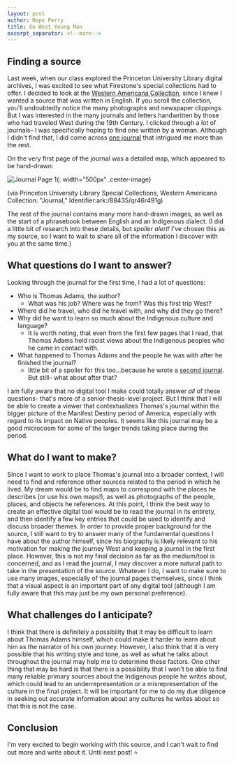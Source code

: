```yaml
---
layout: post
author: Hope Perry
title: Go West Young Man
excerpt_separator: <!--more-->
---
```


## Finding a source
Last week, when our class explored the Princeton University
Library digital archives,
I was excited to see what Firestone's special collections had to offer. I
decided to look at the
[Western Americana Collection](/"https://dpul.princeton.edu/pudl0017"),
since I knew I wanted a source that was written in English. If you scroll the
collection, you'll undoubtedly notice the many photographs and newspaper
clippings. But I was interested in the many journals and letters handwritten
by those who had traveled West during the 19th Century. I clicked through a
lot of journals– I was specifically hoping to find one written by a woman.
Although I didn't find that, I did come across
[one journal](/"https://dpul.princeton.edu/pudl0017/catalog/qr46r491g")
that intrigued me more than the rest.

<!--more-->

On the very first page of the journal was a detailed map, which appeared to be
hand-drawn:

![Journal Page 1](https://iiif-cloud.princeton.edu/iiif/2/58%2F98%2F0f%2F58980fd66cdc4117ad5f49f3dc1060ff%2Fintermediate_file/full/1000,1494/0/default.jpg){: width="500px" .center-image}

(via Princeton University Library Special Collections, Western Americana
Collection: "Journal," Identifier:ark:/88435/qr46r491g)

The rest of the journal contains many more hand-drawn images, as well as the
start of a phrasebook between English and an Indigenous dialect. (I did a little
bit of research into these details, but _spoiler alert!_  I've chosen this
as my source, so I want to wait to share all of the information I discover with
you at the
same time.)

## What questions do I want to answer?

Looking through the journal for the first time, I had a lot of questions:
* Who is Thomas Adams, the author?
  - What was his job? Where was he from? Was this first trip West?
* Where did he travel, who did he travel with, and why did they go there?
* Why did he want to learn so much about the Indigenous culture and language?
    * It is worth noting, that even from the first few pages that I read, that
  Thomas Adams held racist views about the Indigenous peoples who he came in
  contact with.
* What happened to Thomas Adams and the people he was with after he finished the
journal?
  * little bit of a spoiler for this too...because he wrote a [second journal](/"https://dpul.princeton.edu/pudl0017/catalog/vh53x083j").
      But still– what about after that?

I am fully aware that no digital tool I make could totally answer _all_ of these
questions- that's more of a senior-thesis-level project. But I think that I will
be able to create a viewer that contextualizes Thomas's journal within the bigger
picture of the Manifest Destiny period of America, especially with regard to its
impact on Native peoples. It seems like this journal may be a good microcosm for
some of the larger trends taking place during the period.

## What do I want to make?

Since I want to work to place Thomas's journal into a broader context, I will
need to find and reference other sources related to the period in which he
lived. My dream would be to find maps to correspond with the places he describes
(or use his own maps!), as well as photographs of the people, places, and objects
he references. At this point, I think the best way to create an effective digital
tool would be to read the journal in its entirety, and then identify a few key
entries that could be used to identify and discuss broader themes. In order to
provide proper background for the source, I still want to try to answer
many of the fundamental questions I have about the author himself, since his
biography is likely relevant to his motivation for making the journey West and
keeping a journal in the first place. However, this is not my final decision as
far as the medium/tool is concerned, and as I read the journal, I may discover
a more natural path to take in the presentation of the source. Whatever I do, I
want to make sure to use many images, especially of the journal pages themselves,
since I think that a visual aspect is an important part of any digital tool
(although I am fully aware that this may just be my own personal preference).


## What challenges do I anticipate?

I think that there is definitely a possibility that it may be difficult to learn
about Thomas Adams himself, which could make it harder to learn about him as the
narrator of his own journey. However, I also think that it is very possible that
his writing style and tone, as well as what he talks about throughout the
journal may help me to determine these factors. One other thing that may be hard
is that there is a possibility that I won't be able to find many reliable primary
sources about the Indigenous people he writes about, which could lead to an
underrepresentation or a misrepresentation of the culture in the final project.
It will be important for me to do my due diligence in seeking out accurate
information about any cultures he writes about so that this is not the case.

## Conclusion

I'm very excited to begin working with this source, and I can't wait to find out
more and write about it. Until next post! :star:
